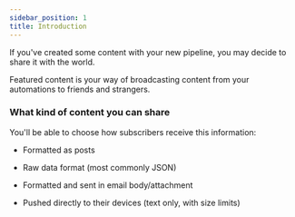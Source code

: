 ```yaml
---
sidebar_position: 1
title: Introduction
---
```


If you've created some content with your new pipeline, you may decide to share it with the world.

Featured content is your way of broadcasting content from your automations to friends and strangers.

### What kind of content you can share

You'll be able to choose how subscribers receive this information:

- Formatted as posts

- Raw data format (most commonly JSON)

- Formatted and sent in email body/attachment

- Pushed directly to their devices (text only, with size limits)
